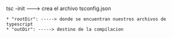 tsc -init ---> crea el archivo tsconfig.json

    * "rootDir": -----> donde se encuentran nuestros archivos de typescript
    * "outDir": -----> destino de la compilacion